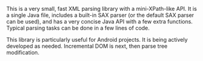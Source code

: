 This is a very small, fast XML parsing library with a mini-XPath-like API.  It is a single Java file, includes a built-in SAX parser (or the default SAX parser can be used), and has a very concise Java API with a few extra functions.  Typical parsing tasks can be done in a few lines of code.

This library is particularly useful for Android projects.  It is being actively developed as needed.  Incremental DOM is next, then parse tree modification.